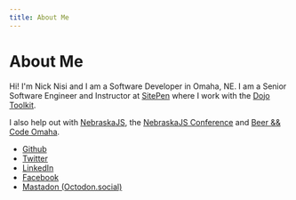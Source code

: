 ```yaml
---
title: About Me
---
```


# About Me

Hi! I'm Nick Nisi and I am a Software Developer in Omaha, NE. I am a Senior Software Engineer and Instructor at [SitePen](http://sitepen.com) where I work with the [Dojo Toolkit](http://dojotoolkit.org).

I also help out with [NebraskaJS](http://nebraskajs.com), the [NebraskaJS Conference](https://nejsconf.com) and [Beer && Code Omaha](http://beerandcode.org).

* [Github](https://github.com/nicknisi)
* [Twitter](https://twitter.com/nicknisi)
* [LinkedIn](https://linkedin.com/in/nicknisi)
* [Facebook](https://facebook.com/nicknisi)
* [Mastadon (Octodon.social)](https://octodon.social/@nicknisi)
